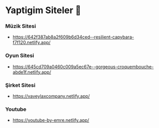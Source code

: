 # Yaptigim Siteler 🔴

### Müzik Sitesi
- https://642f387ab8a2f609b6d34ced--resilient-capybara-f7f120.netlify.app/

### Oyun Sitesi
- https://645cd709a0460c009a5ec67e--gorgeous-croquembouche-abde1f.netlify.app/

### Şirket Sitesi
- https://vaveylaxcompany.netlify.app/

### Youtube
- https://youtube-by-emre.netlify.app/



